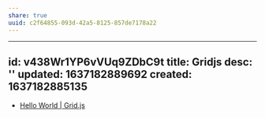 ```yaml
---
share: true
uuid: c2f64855-093d-42a5-8125-857de7178a22
---
```

---
id: v438Wr1YP6vVUq9ZDbC9t
title: Gridjs
desc: ''
updated: 1637182889692
created: 1637182885135
---

* [Hello World | Grid.js](https://gridjs.io/docs/hello-world)
